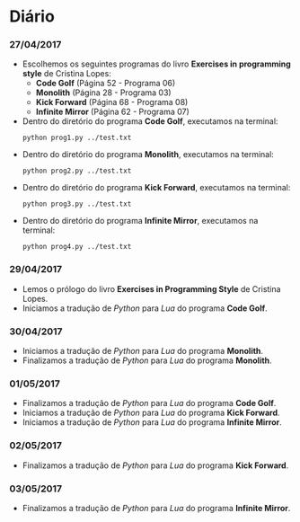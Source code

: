 # Diário #

### 27/04/2017 ###

- Escolhemos os seguintes programas do livro **Exercises in programming style** de Cristina Lopes:
  * **Code Golf** (Página 52 - Programa 06)
  * **Monolith** (Página 28 - Programa 03)
  * **Kick Forward** (Página 68 - Programa 08)
  * **Infinite Mirror** (Página 62 - Programa 07)
- Dentro do diretório do programa **Code Golf**, executamos na terminal:
	```
	python prog1.py ../test.txt
	```
- Dentro do diretório do programa **Monolith**, executamos na terminal:
	```
	python prog2.py ../test.txt
	```
- Dentro do diretório do programa **Kick Forward**, executamos na terminal:
	```
	python prog3.py ../test.txt
	```
- Dentro do diretório do programa **Infinite Mirror**, executamos na terminal:
	```
	python prog4.py ../test.txt
	```

### 29/04/2017 ###

- Lemos o prólogo do livro **Exercises in Programming Style** de Cristina Lopes.
- Iniciamos a tradução de *Python* para *Lua* do programa **Code Golf**.

### 30/04/2017 ###

- Iniciamos a tradução de *Python* para *Lua* do programa **Monolith**.
- Finalizamos a tradução de *Python* para *Lua* do programa **Monolith**.

### 01/05/2017 ###

- Finalizamos a tradução de *Python* para *Lua* do programa **Code Golf**.
- Iniciamos a tradução de *Python* para *Lua* do programa **Kick Forward**.
- Iniciamos a tradução de *Python* para *Lua* do programa **Infinite Mirror**.

### 02/05/2017 ###

- Finalizamos a tradução de *Python* para *Lua* do programa **Kick Forward**.

### 03/05/2017 ###

- Finalizamos a tradução de *Python* para *Lua* do programa **Infinite Mirror**.


